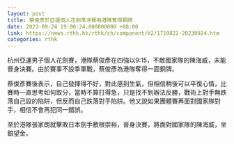 ```yaml
---
layout: post
title: 蔡俊彥於亞運個人花劍準決賽為港隊奪得銅牌
date: 2023-09-24 19:00:24.000000000 +08:00
link: https://news.rthk.hk/rthk/ch/component/k2/1719822-20230924.htm
categories: rthk
---
```


杭州亞運男子個人花劍賽，港隊蔡俊彥在四強以9:15，不敵國家隊的陳海威，未能晉身決賽。由於賽事不設季軍戰，蔡俊彥為港隊奪得一面銅牌。

蔡俊彥賽後表示，自己發揮得不好，對此感到生氣，但相信稍後可以平復心情，比賽時一直思考如何取分，當時不算打得急，只是找不到辦法反勝，戰術上對手無跌落自己設的陷阱，但反而自己跌落對手陷阱。他又說如果團體賽再面對國家隊對手，相信不會再犯同一錯誤。

至於港隊張家朗就擊敗日本劍手敷根崇裕，晉身決賽，將面對國家隊的陳海威，坐銀望金。
